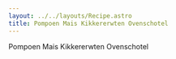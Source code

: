 ```yaml
---
layout: ../../layouts/Recipe.astro
title: Pompoen Mais Kikkererwten Ovenschotel
---
```

Pompoen Mais Kikkererwten Ovenschotel